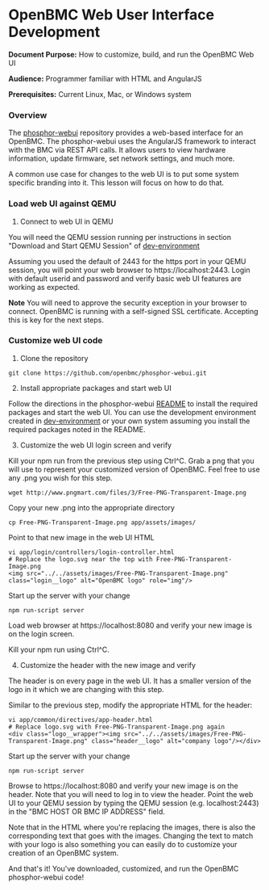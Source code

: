 # OpenBMC Web User Interface Development

**Document Purpose:** How to customize, build, and run the OpenBMC Web UI

**Audience:** Programmer familiar with HTML and AngularJS

**Prerequisites:** Current Linux, Mac, or Windows system

### Overview

The [phosphor-webui](https://github.com/openbmc/phosphor-webui) repository
provides a web-based interface for an OpenBMC. The phosphor-webui uses the
AngularJS framework to interact with the BMC via REST API calls. It allows users
to view hardware information, update firmware, set network settings, and much
more.

A common use case for changes to the web UI is to put some system specific
branding into it. This lesson will focus on how to do that.

### Load web UI against QEMU

1. Connect to web UI in QEMU

  You will need the QEMU session running per instructions in section
  "Download and Start QEMU Session" of [dev-environment](https://github.com/openbmc/docs/blob/master/development/dev-environment.md)

  Assuming you used the default of 2443 for the https port in your QEMU
  session, you will point your web browser to https://localhost:2443.
  Login with default userid and password and verify basic web UI features are
  working as expected.

  **Note** You will need to approve the security exception in your browser to
  connect. OpenBMC is running with a self-signed SSL certificate. Accepting
  this is key for the next steps.

### Customize web UI code

1. Clone the repository

  ```
  git clone https://github.com/openbmc/phosphor-webui.git
  ```

2. Install appropriate packages and start web UI

  Follow the directions in the phosphor-webui [README](https://github.com/openbmc/phosphor-webui/blob/master/README.md)
  to install the required packages and start the web UI. You can use the
  development environment created in [dev-environment](https://github.com/openbmc/docs/blob/master/development/dev-environment.md)
  or your own system assuming you install the required packages noted in the
  README.

3. Customize the web UI login screen and verify

  Kill your npm run from the previous step using Ctrl^C. Grab a png that you
  will use to represent your customized version of OpenBMC.  Feel free to use
  any .png you wish for this step.
  ```
  wget http://www.pngmart.com/files/3/Free-PNG-Transparent-Image.png
  ```

  Copy your new .png into the appropriate directory
  ```
  cp Free-PNG-Transparent-Image.png app/assets/images/
  ```

  Point to that new image in the web UI HTML
  ```
  vi app/login/controllers/login-controller.html
  # Replace the logo.svg near the top with Free-PNG-Transparent-Image.png
  <img src="../../assets/images/Free-PNG-Transparent-Image.png" class="login__logo" alt="OpenBMC logo" role="img"/>
  ```

  Start up the server with your change
  ```
  npm run-script server
  ```

  Load web browser at https://localhost:8080 and verify your new image is on
  the login screen.

  Kill your npm run using Ctrl^C.

4. Customize the header with the new image and verify

  The header is on every page in the web UI. It has a smaller version of the
  logo in it which we are changing with this step.

  Similar to the previous step, modify the appropriate HTML for the header:
  ```
  vi app/common/directives/app-header.html
  # Replace logo.svg with Free-PNG-Transparent-Image.png again
  <div class="logo__wrapper"><img src="../../assets/images/Free-PNG-Transparent-Image.png" class="header__logo" alt="company logo"/></div>
  ```

  Start up the server with your change
  ```
  npm run-script server
  ```
  Browse to https://localhost:8080 and verify your new image is on the header.
  Note that you will need to log in to view the header. Point the web UI to your
  QEMU session by typing the QEMU session (e.g. localhost:2443) in the "BMC HOST
  OR BMC IP ADDRESS" field.

Note that in the HTML where you're replacing the images, there is also the
corresponding text that goes with the images. Changing the text to match
with your logo is also something you can easily do to customize your creation
of an OpenBMC system.

And that's it! You've downloaded, customized, and run the OpenBMC phosphor-webui
code!
